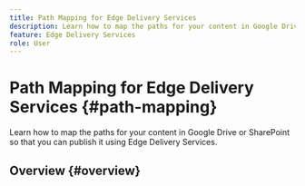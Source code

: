 ```yaml
---
title: Path Mapping for Edge Delivery Services
description: Learn how to map the paths for your content in Google Drive or SharePoint so that you can publish it using Edge Delivery Services.
feature: Edge Delivery Services
role: User
---
```


# Path Mapping for Edge Delivery Services {#path-mapping}

Learn how to map the paths for your content in Google Drive or SharePoint so that you can publish it using Edge Delivery Services.

## Overview {#overview}

